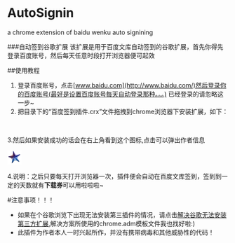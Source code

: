 # AutoSignin
a chrome extension of baidu wenku auto signining

###自动签到谷歌扩展
该扩展是用于百度文库自动签到的谷歌扩展，首先你得先登录百度账号，然后每天任意时段打开浏览器便可起效

##使用教程

1. 登录百度账号，点击[www.baidu.com](http://www.baidu.com/)然后登录你的百度账号(最好是设置百度账号每天自动登录那种。。。)
已经登录的请忽略这一步~
2. 把目录下的“百度签到插件.crx”文件拖拽到chrome浏览器下安装扩展，如下：
<p align="center">
  <img src="http://www.williamlong.info/upload/3160_1.jpg" alt="" />
</p>
3.然后如果安装成功的话会在右上角看到这个图标,点击可以弹出作者信息
<p>
  <img src="https://github.com/zifengb/AutoSignin/blob/master/golive.png" alt="" />
</p>
4.说明：之后只要每天打开浏览器一次，插件便会自动在百度文库签到，签到到一定的天数就有<strong>下载券</strong>可以用啦啦啦~

#注意事项！！！
- 如果在个谷歌浏览下出现无法安装第三插件的情况，请点击[解决谷歌无法安装第三方扩展](http://jingyan.baidu.com/article/ce09321b7d581e2bff858f23.html?st=2&os=0&bd_page_type=1&net_type=1),解决方案所使用的chrome.adm模板文件我也找好啦:)
- 此插件为作者本人一时兴起所作，并没有携带病毒和其他威胁性的代码！
